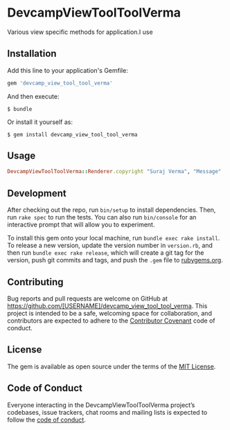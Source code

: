 # DevcampViewToolToolVerma

Various view specific methods for application.I use

## Installation

Add this line to your application's Gemfile:

```ruby
gem 'devcamp_view_tool_tool_verma'
```

And then execute:

    $ bundle

Or install it yourself as:

    $ gem install devcamp_view_tool_tool_verma

## Usage
```ruby
DevcampViewToolToolVerma::Renderer.copyright "Suraj Verma", "Message"
```

## Development

After checking out the repo, run `bin/setup` to install dependencies. Then, run `rake spec` to run the tests. You can also run `bin/console` for an interactive prompt that will allow you to experiment.

To install this gem onto your local machine, run `bundle exec rake install`. To release a new version, update the version number in `version.rb`, and then run `bundle exec rake release`, which will create a git tag for the version, push git commits and tags, and push the `.gem` file to [rubygems.org](https://rubygems.org).

## Contributing

Bug reports and pull requests are welcome on GitHub at https://github.com/[USERNAME]/devcamp_view_tool_tool_verma. This project is intended to be a safe, welcoming space for collaboration, and contributors are expected to adhere to the [Contributor Covenant](http://contributor-covenant.org) code of conduct.

## License

The gem is available as open source under the terms of the [MIT License](https://opensource.org/licenses/MIT).

## Code of Conduct

Everyone interacting in the DevcampViewToolToolVerma project’s codebases, issue trackers, chat rooms and mailing lists is expected to follow the [code of conduct](https://github.com/[USERNAME]/devcamp_view_tool_tool_verma/blob/master/CODE_OF_CONDUCT.md).
